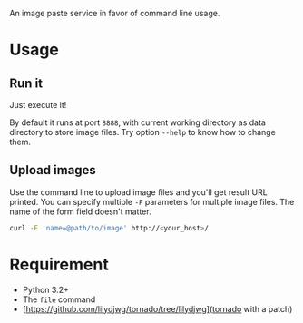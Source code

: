 An image paste service in favor of command line usage.

Usage
=====
Run it
------
Just execute it!

By default it runs at port `8888`, with current working directory as data
directory to store image files. Try option `--help` to know how to change them.

Upload images
-------------
Use the command line to upload image files and you'll get result URL printed.
You can specify multiple `-F` parameters for multiple image files. The name of
the form field doesn't matter.

```sh
curl -F 'name=@path/to/image' http://<your_host>/
```

Requirement
===========
* Python 3.2+
* The `file` command
* [https://github.com/lilydjwg/tornado/tree/lilydjwg](tornado with a patch)
